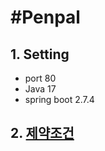 # #Penpal
## 1. Setting
- port 80
- Java 17
- spring boot 2.7.4

## 2. [제약조건](https://www.notion.so/3e78397e7e9f43df9dad8250eaae7a48)
